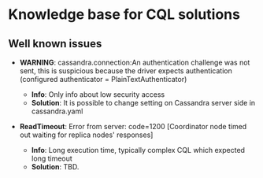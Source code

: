 # Knowledge base for CQL solutions

## Well known issues

 - **WARNING**: cassandra.connection:An authentication challenge was not sent, this is suspicious because the driver expects authentication (configured authenticator = PlainTextAuthenticator)
   - **Info**: Only info about low security access 
   - **Solution**: It is possible to change setting on Cassandra server side in cassandra.yaml
   

 - **ReadTimeout**: Error from server: code=1200 [Coordinator node timed out waiting for replica nodes' responses]
   - **Info**: Long execution time, typically complex CQL which expected long timeout
   - **Solution**: TBD.